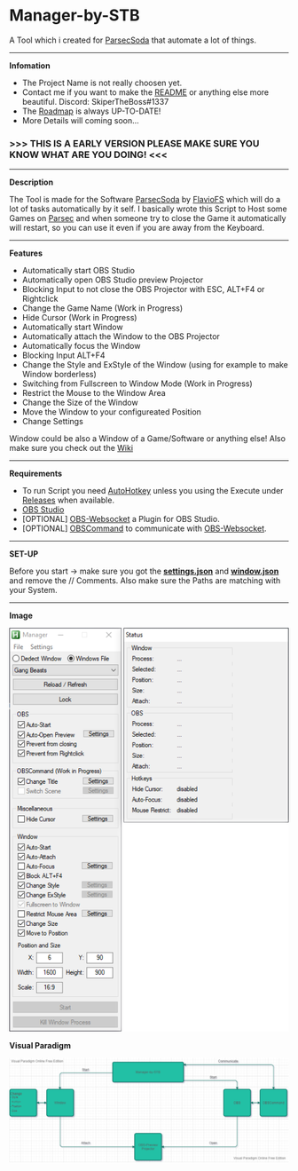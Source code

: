 # Manager-by-STB
A Tool which i created for [ParsecSoda](http://https://github.com/FlavioFS/ParsecSoda "ParsecSoda") that automate a lot of things.

------------

**Infomation**
* The Project Name is not really choosen yet.
* Contact me if you want to make the [README](https://github.com/SkiperTheBoss/Manager-by-STB/blob/main/README.md) or anything else more beautiful. Discord: SkiperTheBoss#1337
* The [Roadmap](https://trello.com/b/2skmBgus/manager-by-stb "Roadmap") is always UP-TO-DATE!
* More Details will coming soon...

### >>> THIS IS A EARLY VERSION PLEASE MAKE SURE YOU KNOW WHAT ARE YOU DOING! <<<

------------

**Description**

The Tool is made for the Software [ParsecSoda](http://https://github.com/FlavioFS/ParsecSoda "ParsecSoda") by [FlavioFS](https://github.com/FlavioFS "FlavioFS") which will do a lot of tasks automatically by it self. I basically wrote this Script to Host some Games on [Parsec](https://parsec.app/ "Parsec") and when someone try to close the Game it automatically will restart, so you can use it even if you are away from the Keyboard.

------------

**Features**
* Automatically start OBS Studio
* Automatically open OBS Studio preview Projector
* Blocking Input to not close the OBS Projector with ESC, ALT+F4 or Rightclick
* Change the Game Name (Work in Progress)
* Hide Cursor (Work in Progress)
* Automatically start Window
* Automatically attach the Window to the OBS Projector
* Automatically focus the Window
* Blocking Input ALT+F4
* Change the Style and ExStyle of the Window (using for example to make Window borderless)
* Switching from Fullscreen to Window Mode (Work in Progress)
* Restrict the Mouse to the Window Area
* Change the Size of the Window
* Move the Window to your configureated Position
* Change Settings

Window could be also a Window of a Game/Software or anything else!
Also make sure you check out the [Wiki](https://github.com/SkiperTheBoss/Manager-by-STB/wiki)

------------

**Requirements**
* To run Script you need [AutoHotkey](https://www.autohotkey.com/ "AutoHotkey") unless you using the Execute under [Releases](https://github.com/SkiperTheBoss/Manager-by-STB/releases "Releases") when available.
* [OBS Studio](http://https://obsproject.com/ "OBS Studio")
* [OPTIONAL] [OBS-Websocket](https://obsproject.com/forum/resources/obs-websocket-remote-control-obs-studio-from-websockets.466/ "OBS-Websocket") a Plugin for OBS Studio.
* [OPTIONAL] [OBSCommand](https://obsproject.com/forum/resources/command-line-tool-for-obs-websocket-plugin-windows.615/ "OBSCommand") to communicate with [OBS-Websocket](https://obsproject.com/forum/resources/obs-websocket-remote-control-obs-studio-from-websockets.466/ "OBS-Websocket").

------------

**SET-UP**

Before you start -> make sure you got the **[settings.json](https://github.com/SkiperTheBoss/Manager-by-STB/wiki/settings.json "settings.json")** and **[window.json](https://github.com/SkiperTheBoss/Manager-by-STB/wiki/windows.json)** and remove the // Comments. Also make sure the Paths are matching with your System.

------------

**Image**

![Manager-by-STB](https://github.com/SkiperTheBoss/Manager-by-STB/blob/main/image/Manager-by-STB.png "Manager-by-STB")

**Visual Paradigm**

[![Visual Paradigm](https://github.com/SkiperTheBoss/Manager-by-STB/blob/main/image/Manager-by-STB-Diagram.png "Visual Paradigm")](https://online.visual-paradigm.com/ "Visual Paradigm")
